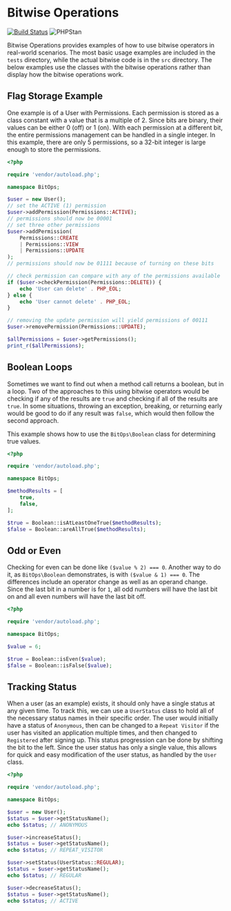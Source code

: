 # Bitwise Operations

[![Build Status](https://circleci.com/gh/mts7/bitwise-operations/tree/master.svg?style=shield)](https://circleci.com/gh/mts7/bitwise-operations)
![PHPStan](https://img.shields.io/badge/style-level%209-brightgreen.svg?&label=phpstan)

Bitwise Operations provides examples of how to use bitwise operators in 
real-world scenarios. The most basic usage examples are included in the `tests`
directory, while the actual bitwise code is in the `src` directory. The below
examples use the classes with the bitwise operations rather than display how the
bitwise operations work.

## Flag Storage Example

One example is of a User with Permissions. Each permission is stored as a class
constant with a value that is a multiple of 2. Since bits are binary, their 
values can be either 0 (off) or 1 (on). With each permission at a different bit,
the entire permissions management can be handled in a single integer. In this
example, there are only 5 permissions, so a 32-bit integer is large enough to 
store the permissions.

```php
<?php

require 'vendor/autoload.php';

namespace BitOps;

$user = new User();
// set the ACTIVE (1) permission
$user->addPermission(Permissions::ACTIVE);
// permissions should now be 00001
// set three other permissions
$user->addPermission(
    Permissions::CREATE
    | Permissions::VIEW
    | Permissions::UPDATE
);
// permissions should now be 01111 because of turning on these bits

// check permission can compare with any of the permissions available
if ($user->checkPermission(Permissions::DELETE)) {
    echo 'User can delete' . PHP_EOL;
} else {
    echo 'User cannot delete' . PHP_EOL;
}

// removing the update permission will yield permissions of 00111
$user->removePermission(Permissions::UPDATE);

$allPermissions = $user->getPermissions();
print_r($allPermissions);
```

## Boolean Loops

Sometimes we want to find out when a method call returns a boolean, but in a
loop. Two of the approaches to this using bitwise operators would be checking if
any of the results are `true` and checking if all of the results are `true`. In
some situations, throwing an exception, breaking, or returning early would be
good to do if any result was `false`, which would then follow the second
approach.

This example shows how to use the `BitOps\Boolean` class for determining true
values.

```php
<?php

require 'vendor/autoload.php';

namespace BitOps;

$methodResults = [
    true,
    false,
];

$true = Boolean::isAtLeastOneTrue($methodResults);
$false = Boolean::areAllTrue($methodResults);
```

## Odd or Even

Checking for even can be done like `($value % 2) === 0`. Another way to do it, as
`BitOps\Boolean` demonstrates, is with `($value & 1) === 0`. The differences 
include an operator change as well as an operand change. Since the last bit in a
number is for `1`, all odd numbers will have the last bit on and all even
numbers will have the last bit off.

```php
<?php

require 'vendor/autoload.php';

namespace BitOps;

$value = 6;

$true = Boolean::isEven($value);
$false = Boolean::isFalse($value);
```

## Tracking Status

When a user (as an example) exists, it should only have a single status at any
given time. To track this, we can use a `UserStatus` class to hold all of the 
necessary status names in their specific order. The user would initially have a
status of `Anonymous`, then can be changed to a `Repeat Visitor` if the user has
visited an application multiple times, and then changed to `Registered` after
signing up. This status progression can be done by shifting the bit to the left.
Since the user status has only a single value, this allows for quick and easy
modification of the user status, as handled by the `User` class.

```php
<?php

require 'vendor/autoload.php';

namespace BitOps;

$user = new User();
$status = $user->getStatusName();
echo $status; // ANONYMOUS

$user->increaseStatus();
$status = $user->getStatusName();
echo $status; // REPEAT_VISITOR

$user->setStatus(UserStatus::REGULAR);
$status = $user->getStatusName();
echo $status; // REGULAR

$user->decreaseStatus();
$status = $user->getStatusName();
echo $status; // ACTIVE
```
